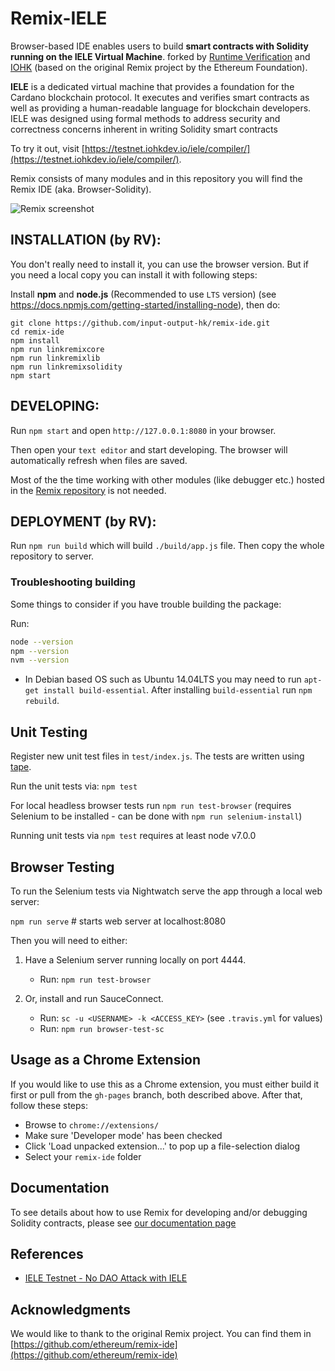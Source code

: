 # Remix-IELE
Browser-based IDE enables users to build **smart contracts with Solidity running on the IELE Virtual Machine**.
forked by [Runtime Verification](https://runtimeverification.com/) and [IOHK](https://iohk.io/) (based on the original Remix project by the Ethereum Foundation).

**IELE** is a dedicated virtual machine that provides a foundation for the Cardano blockchain protocol. It executes and verifies smart contracts as well as providing a human-readable language for blockchain developers. IELE was designed using formal methods to address security and correctness concerns inherent in writing Solidity smart contracts


To try it out, visit [https://testnet.iohkdev.io/iele/compiler/](https://testnet.iohkdev.io/iele/compiler/).

Remix consists of many modules and in this repository you will find the Remix IDE (aka. Browser-Solidity).

![Remix screenshot](https://testnet.iohkdev.io/images/remix-iele.png)

## INSTALLATION (by RV):
You don't really need to install it, you can use the browser version. But if you need a local copy you can install it with following steps:

Install **npm** and **node.js** (Recommended to use `LTS` version) (see https://docs.npmjs.com/getting-started/installing-node), then do:

```
git clone https://github.com/input-output-hk/remix-ide.git
cd remix-ide
npm install
npm run linkremixcore
npm run linkremixlib
npm run linkremixsolidity
npm start
```

## DEVELOPING:

Run `npm start` and open `http://127.0.0.1:8080` in your browser.

Then open your `text editor` and start developing.
The browser will automatically refresh when files are saved.

Most of the the time working with other modules (like debugger etc.) hosted in the [Remix repository](https://github.com/input-output-hk/remix-ide) is not needed.

## DEPLOYMENT (by RV):

Run `npm run build` which will build `./build/app.js` file.
Then copy the whole repository to server.

### Troubleshooting building

Some things to consider if you have trouble building the package:



Run:

```bash
node --version
npm --version
nvm --version
```

- In Debian based OS such as Ubuntu 14.04LTS you may need to run `apt-get install build-essential`. After installing `build-essential` run `npm rebuild`.

## Unit Testing

Register new unit test files in `test/index.js`.
The tests are written using [tape](https://www.npmjs.com/package/tape).

Run the unit tests via: `npm test`

For local headless browser tests run `npm run test-browser`
(requires Selenium to be installed - can be done with `npm run selenium-install`)

Running unit tests via `npm test` requires at least node v7.0.0

## Browser Testing

To run the Selenium tests via Nightwatch serve the app through a local web server:

`npm run serve` # starts web server at localhost:8080

Then you will need to either:

1. Have a Selenium server running locally on port 4444.
    - Run: `npm run test-browser`

2. Or, install and run SauceConnect.
    - Run: `sc -u <USERNAME> -k <ACCESS_KEY>` (see `.travis.yml` for values)
    - Run: `npm run browser-test-sc`

## Usage as a Chrome Extension

If you would like to use this as a Chrome extension, you must either build it first or pull from the `gh-pages` branch, both described above.
After that, follow these steps:

- Browse to `chrome://extensions/`
- Make sure 'Developer mode' has been checked
- Click 'Load unpacked extension...' to pop up a file-selection dialog
- Select your `remix-ide` folder

## Documentation

To see details about how to use Remix for developing and/or debugging Solidity contracts, please see [our documentation page](https://webdevc.iohk.io/iele/get-started/executing-solidity-contracts/)


## References
* [IELE Testnet - No DAO Attack with IELE
](https://www.youtube.com/watch?v=jz5gu4keU9U)

## Acknowledgments

We would like to thank to the original Remix project. You can find them in [https://github.com/ethereum/remix-ide](https://github.com/ethereum/remix-ide)

